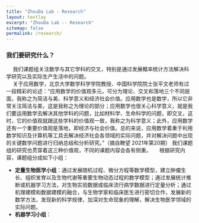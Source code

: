 ```yaml
---
title: "ZhouDa Lab - Research"
layout: textlay
excerpt: "ZhouDa Lab -- Research"
sitemap: false
permalink: /research/
---
```


### 我们要研究什么？  
&emsp; 我们课题组关注数学与其它学科的交叉，特别是通过发展概率统计方法解决科学研究以及实际生产生活中的问题。  
&emsp; 关于应用数学，北京大学数学科学学院教授、中国科学院院士张平文老师有过一段精彩的论述：“应用数学的价值观多元，可分为理论、交叉和落地三个不同层面，我称之为简洁与美、科学意义和经济社会价值。应用数学也是数学，所以它非常关注简洁与美，这是我称之为理论的部分；应用数学也很关心科学意义，就是我们要运用数学去解决其他学科的问题，比如材料学、生命科学的问题，即交叉，这时，它的价值观就跟这些学科的价值观一致，我称之为科学意义；此外，应用数学还有一个重要价值观是落地，即经济与社会价值。总的来说，应用数学着重于利用数学知识及计算机等工具去解决经济社会各领域的实际问题，并对解决问题中出现的关键数学问题进行归纳总结和分析研究。”（摘自瞭望 2021年第20期）  我们课题组的研究也贯穿着这三种价值观，不同的课题内容会各有侧重。
&emsp; 根据研究内容，课题组分成如下小组：
- **定量生物医学小组**：通过发展随机过程、微分方程等数学模型，建立肿瘤生长、组织发育以及生物代谢等重要生物动态过程的数学模型；通过发展统计推断或机器学习方法，对生物实验数据或临床流行病学数据进行定量分析；通过机理建模和数据建模的融合，与生物学家和临床医生进行密切合作，发展新的数学方法，发现新的科学规律，加深对生命现象的理解，解决生物医学领域的实际问题。
- **机器学习小组**：
